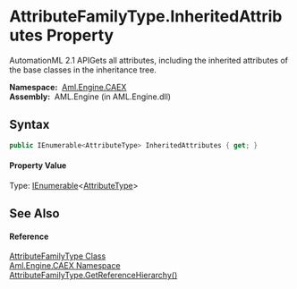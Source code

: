AttributeFamilyType.InheritedAttributes Property
================================================
AutomationML 2.1 APIGets all attributes, including the inherited attributes of the base classes in the inheritance tree.

  **Namespace:**  [Aml.Engine.CAEX][1]  
  **Assembly:**  AML.Engine (in AML.Engine.dll)

Syntax
------

```csharp
public IEnumerable<AttributeType> InheritedAttributes { get; }
```

#### Property Value
Type: [IEnumerable][2]&lt;[AttributeType][3]>

See Also
--------

#### Reference
[AttributeFamilyType Class][4]  
[Aml.Engine.CAEX Namespace][1]  
[AttributeFamilyType.GetReferenceHierarchy()][5]  

[1]: ../README.md
[2]: https://docs.microsoft.com/dotnet/api/system.collections.generic.ienumerable-1
[3]: ../AttributeType/README.md
[4]: README.md
[5]: GetReferenceHierarchy.md
[6]: https://www.automationml.org
[7]: ../../icons/logoShade.png